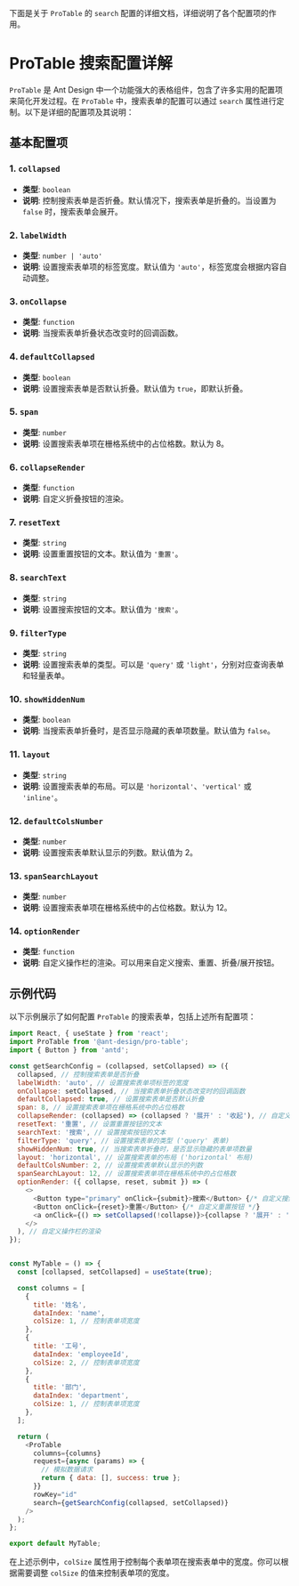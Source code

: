 下面是关于 `ProTable` 的 `search` 配置的详细文档，详细说明了各个配置项的作用。

# ProTable 搜索配置详解

`ProTable` 是 Ant Design 中一个功能强大的表格组件，包含了许多实用的配置项来简化开发过程。在 `ProTable` 中，搜索表单的配置可以通过 `search` 属性进行定制。以下是详细的配置项及其说明：

## 基本配置项

### 1. `collapsed`
- **类型**: `boolean`
- **说明**: 控制搜索表单是否折叠。默认情况下，搜索表单是折叠的。当设置为 `false` 时，搜索表单会展开。

### 2. `labelWidth`
- **类型**: `number | 'auto'`
- **说明**: 设置搜索表单项的标签宽度。默认值为 `'auto'`，标签宽度会根据内容自动调整。

### 3. `onCollapse`
- **类型**: `function`
- **说明**: 当搜索表单折叠状态改变时的回调函数。

### 4. `defaultCollapsed`
- **类型**: `boolean`
- **说明**: 设置搜索表单是否默认折叠。默认值为 `true`，即默认折叠。

### 5. `span`
- **类型**: `number`
- **说明**: 设置搜索表单项在栅格系统中的占位格数。默认为 8。

### 6. `collapseRender`
- **类型**: `function`
- **说明**: 自定义折叠按钮的渲染。

### 7. `resetText`
- **类型**: `string`
- **说明**: 设置重置按钮的文本。默认值为 `'重置'`。

### 8. `searchText`
- **类型**: `string`
- **说明**: 设置搜索按钮的文本。默认值为 `'搜索'`。

### 9. `filterType`
- **类型**: `string`
- **说明**: 设置搜索表单的类型。可以是 `'query'` 或 `'light'`，分别对应查询表单和轻量表单。

### 10. `showHiddenNum`
- **类型**: `boolean`
- **说明**: 当搜索表单折叠时，是否显示隐藏的表单项数量。默认值为 `false`。

### 11. `layout`
- **类型**: `string`
- **说明**: 设置搜索表单的布局。可以是 `'horizontal'`、`'vertical'` 或 `'inline'`。

### 12. `defaultColsNumber`
- **类型**: `number`
- **说明**: 设置搜索表单默认显示的列数。默认值为 2。

### 13. `spanSearchLayout`
- **类型**: `number`
- **说明**: 设置搜索表单项在栅格系统中的占位格数。默认为 12。

### 14. `optionRender`
- **类型**: `function`
- **说明**: 自定义操作栏的渲染。可以用来自定义搜索、重置、折叠/展开按钮。

## 示例代码

以下示例展示了如何配置 `ProTable` 的搜索表单，包括上述所有配置项：

```javascript
import React, { useState } from 'react';
import ProTable from '@ant-design/pro-table';
import { Button } from 'antd';

const getSearchConfig = (collapsed, setCollapsed) => ({
  collapsed, // 控制搜索表单是否折叠
  labelWidth: 'auto', // 设置搜索表单项标签的宽度
  onCollapse: setCollapsed, // 当搜索表单折叠状态改变时的回调函数
  defaultCollapsed: true, // 设置搜索表单是否默认折叠
  span: 8, // 设置搜索表单项在栅格系统中的占位格数
  collapseRender: (collapsed) => (collapsed ? '展开' : '收起'), // 自定义折叠按钮的渲染
  resetText: '重置', // 设置重置按钮的文本
  searchText: '搜索', // 设置搜索按钮的文本
  filterType: 'query', // 设置搜索表单的类型 ('query' 表单)
  showHiddenNum: true, // 当搜索表单折叠时，是否显示隐藏的表单项数量
  layout: 'horizontal', // 设置搜索表单的布局 ('horizontal' 布局)
  defaultColsNumber: 2, // 设置搜索表单默认显示的列数
  spanSearchLayout: 12, // 设置搜索表单项在栅格系统中的占位格数
  optionRender: ({ collapse, reset, submit }) => (
    <>
      <Button type="primary" onClick={submit}>搜索</Button> {/* 自定义搜索按钮 */}
      <Button onClick={reset}>重置</Button> {/* 自定义重置按钮 */}
      <a onClick={() => setCollapsed(!collapse)}>{collapse ? '展开' : '收起'}</a> {/* 自定义折叠/展开按钮 */}
    </>
  ), // 自定义操作栏的渲染
});


const MyTable = () => {
  const [collapsed, setCollapsed] = useState(true);

  const columns = [
    {
      title: '姓名',
      dataIndex: 'name',
      colSize: 1, // 控制表单项宽度
    },
    {
      title: '工号',
      dataIndex: 'employeeId',
      colSize: 2, // 控制表单项宽度
    },
    {
      title: '部门',
      dataIndex: 'department',
      colSize: 1, // 控制表单项宽度
    },
  ];

  return (
    <ProTable
      columns={columns}
      request={async (params) => {
        // 模拟数据请求
        return { data: [], success: true };
      }}
      rowKey="id"
      search={getSearchConfig(collapsed, setCollapsed)}
    />
  );
};

export default MyTable;
```

在上述示例中，`colSize` 属性用于控制每个表单项在搜索表单中的宽度。你可以根据需要调整 `colSize` 的值来控制表单项的宽度。
